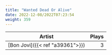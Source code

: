 ```yaml
---
title: "Wanted Dead Or Alive"
date: 2022-12-08/2022T07:23:54
weight: 359
---
```




 Artist | Plays 
----- | -----:
[Bon Jovi]({{< ref "a39361">}}) | 3
